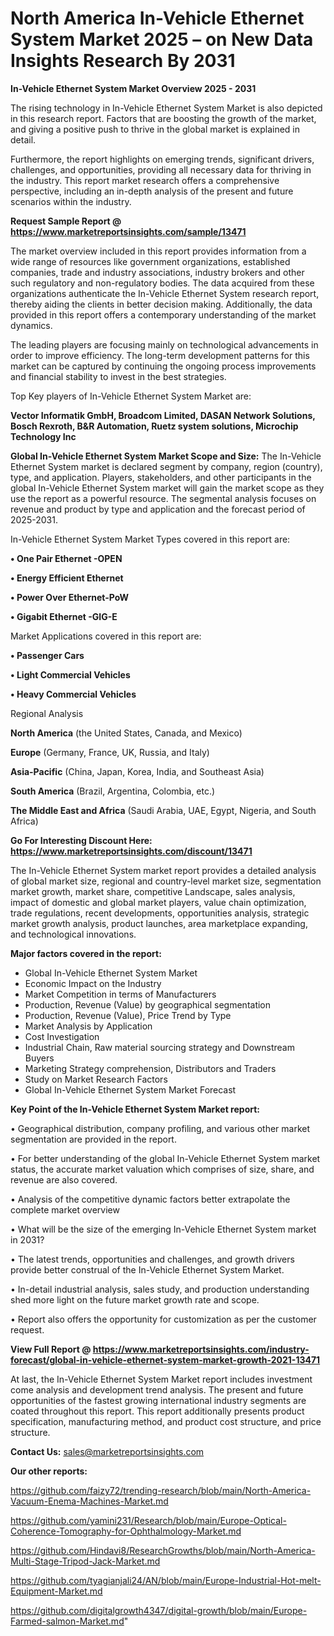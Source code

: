 # North America In-Vehicle Ethernet System Market 2025 – on New Data Insights Research By 2031

<Strong> In-Vehicle Ethernet System Market Overview 2025 - 2031</strong>

The rising technology in In-Vehicle Ethernet System Market is also depicted in this research report. Factors that are boosting the growth of the market, and giving a positive push to thrive in the global market is explained in detail.

Furthermore, the report highlights on emerging trends, significant drivers, challenges, and opportunities, providing all necessary data for thriving in the industry. This report market research offers a comprehensive perspective, including an in-depth analysis of the present and future scenarios within the industry.

<strong>Request Sample Report @ <a href=https://www.marketreportsinsights.com/sample/13471>https://www.marketreportsinsights.com/sample/13471</a></strong>

The market overview included in this report provides information from a wide range of resources like government organizations, established companies, trade and industry associations, industry brokers and other such regulatory and non-regulatory bodies. The data acquired from these organizations authenticate the In-Vehicle Ethernet System research report, thereby aiding the clients in better decision making. Additionally, the data provided in this report offers a contemporary understanding of the market dynamics.

The leading players are focusing mainly on technological advancements in order to improve efficiency. The long-term development patterns for this market can be captured by continuing the ongoing process improvements and financial stability to invest in the best strategies.

Top Key players of In-Vehicle Ethernet System Market are:

<strong>Vector Informatik GmbH, Broadcom Limited, DASAN Network Solutions, Bosch Rexroth, B&R Automation, Ruetz system solutions, Microchip Technology Inc</strong>

<strong><b>Global In-Vehicle Ethernet System Market Scope and Size:</b></strong>
The In-Vehicle Ethernet System market is declared segment by company, region (country), type, and application. Players, stakeholders, and other participants in the global In-Vehicle Ethernet System market will gain the market scope as they use the report as a powerful resource. The segmental analysis focuses on revenue and product by type and application and the forecast period of 2025-2031.

In-Vehicle Ethernet System Market Types covered in this report are:

<strong>• One Pair Ethernet -OPEN

• Energy Efficient Ethernet

• Power Over Ethernet-PoW

• Gigabit Ethernet -GIG-E</strong>

Market Applications covered in this report are:

<strong>• Passenger Cars

• Light Commercial Vehicles

• Heavy Commercial Vehicles</strong> 

Regional Analysis

<strong>North America</strong> (the United States, Canada, and Mexico)

<strong>Europe</strong> (Germany, France, UK, Russia, and Italy)

<strong>Asia-Pacific</strong> (China, Japan, Korea, India, and Southeast Asia)

<strong>South America</strong> (Brazil, Argentina, Colombia, etc.)

<strong>The Middle East and Africa</strong> (Saudi Arabia, UAE, Egypt, Nigeria, and South Africa)

<strong>Go For Interesting Discount Here: <a href=https://www.marketreportsinsights.com/discount/13471>https://www.marketreportsinsights.com/discount/13471</a></strong>

The In-Vehicle Ethernet System market report provides a detailed analysis of global market size, regional and country-level market size, segmentation market growth, market share, competitive Landscape, sales analysis, impact of domestic and global market players, value chain optimization, trade regulations, recent developments, opportunities analysis, strategic market growth analysis, product launches, area marketplace expanding, and technological innovations.

<strong><b>Major factors covered in the report:</b></strong>
<ul>
  <li>Global In-Vehicle Ethernet System Market </li>
  <li>Economic Impact on the Industry</li>
  <li>Market Competition in terms of Manufacturers</li>
  <li>Production, Revenue (Value) by geographical segmentation</li>
  <li>Production, Revenue (Value), Price Trend by Type</li>
  <li>Market Analysis by Application</li>
  <li>Cost Investigation</li>
  <li>Industrial Chain, Raw material sourcing strategy and Downstream Buyers</li>
  <li>Marketing Strategy comprehension, Distributors and Traders</li>
  <li>Study on Market Research Factors</li>
  <li>Global In-Vehicle Ethernet System Market Forecast</li>
</ul>

<strong><b>Key Point of the In-Vehicle Ethernet System Market report:</b></strong>

• Geographical distribution, company profiling, and various other market segmentation are provided in the report.

• For better understanding of the global In-Vehicle Ethernet System market status, the accurate market valuation which comprises of size, share, and revenue are also covered.

• Analysis of the competitive dynamic factors better extrapolate the complete market overview

• What will be the size of the emerging In-Vehicle Ethernet System market in 2031?

• The latest trends, opportunities and challenges, and growth drivers provide better construal of the In-Vehicle Ethernet System Market.

• In-detail industrial analysis, sales study, and production understanding shed more light on the future market growth rate and scope.

• Report also offers the opportunity for customization as per the customer request.

<strong><b>View Full Report @ <a href=https://www.marketreportsinsights.com/industry-forecast/global-in-vehicle-ethernet-system-market-growth-2021-13471>https://www.marketreportsinsights.com/industry-forecast/global-in-vehicle-ethernet-system-market-growth-2021-13471</a></b></strong>


At last, the In-Vehicle Ethernet System Market report includes investment come analysis and development trend analysis. The present and future opportunities of the fastest growing international industry segments are coated throughout this report. This report additionally presents product specification, manufacturing method, and product cost structure, and price structure.

<strong>Contact Us:</strong>
sales@marketreportsinsights.com

<strong>Our other reports:</strong>

<a href=https://github.com/faizy72/trending-research/blob/main/North-America-Vacuum-Enema-Machines-Market.md>https://github.com/faizy72/trending-research/blob/main/North-America-Vacuum-Enema-Machines-Market.md</a>

<a href=https://github.com/yamini231/Research/blob/main/Europe-Optical-Coherence-Tomography-for-Ophthalmology-Market.md>https://github.com/yamini231/Research/blob/main/Europe-Optical-Coherence-Tomography-for-Ophthalmology-Market.md</a>

<a href=https://github.com/Hindavi8/ResearchGrowths/blob/main/North-America-Multi-Stage-Tripod-Jack-Market.md>https://github.com/Hindavi8/ResearchGrowths/blob/main/North-America-Multi-Stage-Tripod-Jack-Market.md</a>

<a href=https://github.com/tyagianjali24/AN/blob/main/Europe-Industrial-Hot-melt-Equipment-Market.md>https://github.com/tyagianjali24/AN/blob/main/Europe-Industrial-Hot-melt-Equipment-Market.md</a>

<a href=https://github.com/digitalgrowth4347/digital-growth/blob/main/Europe-Farmed-salmon-Market.md>https://github.com/digitalgrowth4347/digital-growth/blob/main/Europe-Farmed-salmon-Market.md</a>"
